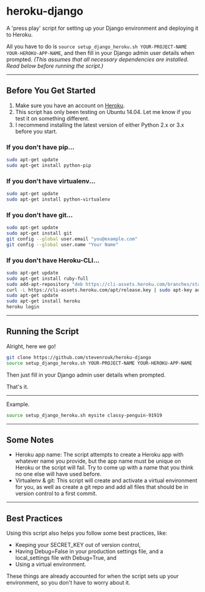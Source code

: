 # heroku-django

A 'press play' script for setting up your Django environment and deploying it to Heroku.

All you have to do is ```source setup_django_heroku.sh YOUR-PROJECT-NAME YOUR-HEROKU-APP-NAME```, and then fill in your Django admin user details when prompted. _(This assumes that all necessary dependencies are installed. Read below before running the script.)_

---

## Before You Get Started

1. Make sure you have an account on [Heroku](https://www.heroku.com/).
2. This script has only been testing on Ubuntu 14.04. Let me know if you test it on something different.
3. I recommend installing the latest version of either Python 2.x or 3.x before you start.

### If you don't have pip...

```bash
sudo apt-get update
sudo apt-get install python-pip
```

### If you don't have virtualenv...

```bash
sudo apt-get update
sudo apt-get install python-virtualenv
```

### If you don't have git...

```bash
sudo apt-get update
sudo apt-get install git
git config --global user.email "you@example.com"
git config --global user.name "Your Name"
```

### If you don't have Heroku-CLI...

```bash
sudo apt-get update
sudo apt-get install ruby-full
sudo add-apt-repository "deb https://cli-assets.heroku.com/branches/stable/apt ./"
curl -L https://cli-assets.heroku.com/apt/release.key | sudo apt-key add -
sudo apt-get update
sudo apt-get install heroku
heroku login
```

---

## Running the Script

Alright, here we go!

```bash
git clone https://github.com/stevenrouk/heroku-django
source setup_django_heroku.sh YOUR-PROJECT-NAME YOUR-HEROKU-APP-NAME
```

Then just fill in your Django admin user details when prompted.

That's it.

---

Example.

```bash
source setup_django_heroku.sh mysite classy-penguin-91919
```

---

## Some Notes

- Heroku app name: The script attempts to create a Heroku app with whatever name you provide, but the app name must be unique on Heroku or the script will fail. Try to come up with a name that you think no one else will have used before.
- Virtualenv & git: This script will create and activate a virtual environment for you, as well as create a git repo and add all files that should be in version control to a first commit.

---

## Best Practices

Using this script also helps you follow some best practices, like:
- Keeping your SECRET_KEY out of version control,
- Having Debug=False in your production settings file, and a local_settings file with Debug=True, and
- Using a virtual environment.

These things are already accounted for when the script sets up your environment, so you don't have to worry about it.
